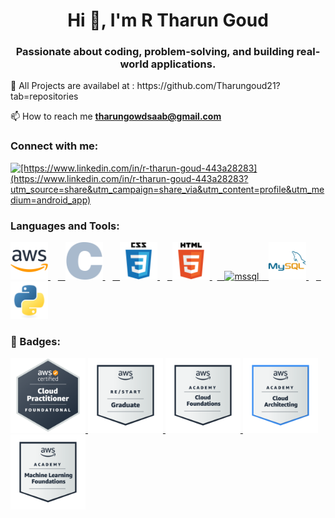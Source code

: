 <h1 align="center">Hi 👋, I'm R Tharun Goud</h1>
<h3 align="center">Passionate about coding, problem-solving, and building real-world applications.</h3>
 💼 All Projects are availabel at : https://github.com/Tharungoud21?tab=repositories<br>
 
 📫 How to reach me **tharungowdsaab@gmail.com**

<h3 align="left">Connect with me:</h3>
<p align="left">
<a href="https://linkedin.com/in/https://www.linkedin.com/in/r-tharun-goud-443a28283" target="blank"><img align="center" src="https://raw.githubusercontent.com/rahuldkjain/github-profile-readme-generator/master/src/images/icons/Social/linked-in-alt.svg" alt="[https://www.linkedin.com/in/r-tharun-goud-443a28283](https://www.linkedin.com/in/r-tharun-goud-443a28283?utm_source=share&utm_campaign=share_via&utm_content=profile&utm_medium=android_app)" height="30" width="40" /></a>
</p>

<h3 align="left">Languages and Tools:</h3>
<p align="left"> <a href="https://aws.amazon.com" target="_blank" rel="noreferrer">   <img src="https://raw.githubusercontent.com/devicons/devicon/master/icons/amazonwebservices/amazonwebservices-original-wordmark.svg" alt="aws" width="60" height="60"/> </a> &nbsp;&nbsp; <a href="https://www.cprogramming.com/" target="_blank" rel="noreferrer">&nbsp;&nbsp; <img src="https://raw.githubusercontent.com/devicons/devicon/master/icons/c/c-original.svg" alt="c" width="60" height="60"/> </a> &nbsp; &nbsp;<a href="https://www.w3schools.com/css/" target="_blank" rel="noreferrer"> &nbsp;&nbsp;<img src="https://raw.githubusercontent.com/devicons/devicon/master/icons/css3/css3-original-wordmark.svg" alt="css3" width="60" height="60"/> </a>&nbsp;&nbsp; <a href="https://www.w3.org/html/" target="_blank" rel="noreferrer"> &nbsp;&nbsp;<img src="https://raw.githubusercontent.com/devicons/devicon/master/icons/html5/html5-original-wordmark.svg" alt="html5" width="60" height="60"/> </a> &nbsp;&nbsp;<a href="https://www.microsoft.com/en-us/sql-server" target="_blank" rel="noreferrer"> &nbsp;&nbsp;<img src="https://www.svgrepo.com/show/303229/microsoft-sql-server-logo.svg" alt="mssql" width="60" height="60"/> </a> <a href="https://www.mysql.com/" target="_blank" rel="noreferrer">&nbsp;&nbsp; <img src="https://raw.githubusercontent.com/devicons/devicon/master/icons/mysql/mysql-original-wordmark.svg" alt="mysql" width="60" height="60"/> </a>&nbsp;&nbsp; <a href="https://www.python.org" target="_blank" rel="noreferrer">&nbsp;&nbsp; <img src="https://raw.githubusercontent.com/devicons/devicon/master/icons/python/python-original.svg" alt="python" width="60" height="60"/> </a> </p>

<h3 align="left">🏅 Badges:</h3>
<p>
  <a href="https://www.credly.com/badges/260c5add-2809-45c8-b038-e1ea013ed0b7/public_url" target="_blank">
    <img src="aws-certified-cloud-practitioner (1).png" alt="AWS Badge 1"  width="120" height="120" />
  </a>
 <a href="https://www.credly.com/badges/0e0c27fe-3d7a-492a-bb21-d41f6af21619/public_url" target="_blank">
    <img src="aws-re-start-graduate.png" alt="AWS Badge 3"  width="120" height="120" />
  </a>

  <a href="https://www.credly.com/badges/33afc33e-5c73-478d-b89c-9b4dfbf199d0/public_url" target="_blank">
    <img src="aws-academy-graduate-aws-academy-cloud-foundations (1).png" alt="AWS Badge 3" width="120" height="120" />
  </a>
 
 <a href="https://www.credly.com/badges/2afb236d-f728-41bc-b1ed-3c1bfa2d3503/public_url" target="_blank">
    <img src="aws-academy-graduate-aws-academy-cloud-architecting (1).png" alt="AWS Badge 2" width="120" height="120" />
  </a>
  
 <a href="https://www.credly.com/badges/adc578d9-0c53-4dbe-ad0e-ab7adda175ab/public_url" target="_blank">
    <img src="aws-academy-graduate-aws-academy-machine-learning-foundations (1).png" alt="AWS Badge 3" width="120" height="120" />
  </a>
</p>
